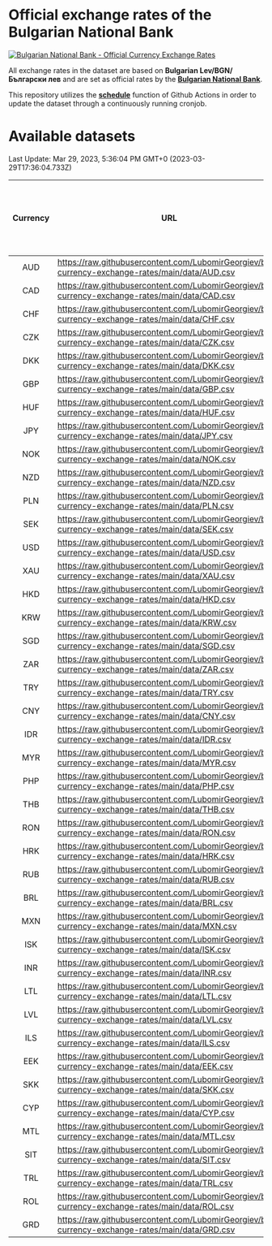 # Official exchange rates of the Bulgarian National Bank

[![Bulgarian National Bank - Official Currency Exchange Rates](https://github.com/LubomirGeorgiev/bnb-currency-exchange-rates/actions/workflows/update-rates.yml/badge.svg?branch=main)](https://github.com/LubomirGeorgiev/bnb-currency-exchange-rates/actions/workflows/update-rates.yml)

All exchange rates in the dataset are based on **Bulgarian Lev/BGN/Български лев** and are set as official rates by the [**Bulgarian National Bank**](https://www.bnb.bg/Statistics/StExternalSector/StExchangeRates/StERForeignCurrencies/index.htm?toLang=_EN).

This repository utilizes the [**schedule**](https://docs.github.com/en/actions/reference/events-that-trigger-workflows) function of Github Actions in order to update the dataset through a continuously running cronjob.

# Available datasets

<!-- START LINKS (DO NOT EVER FU*ING DELETE THIS COMMENT FOR THE LOVE OF YOUR LIFE!!! IF YOU ARE CURIOS HOW IT WORKS, YOU CAN HAVE A LOOK AT ./src/updateReadme.ts) -->

Last Update: Mar 29, 2023, 5:36:04 PM GMT+0 (2023-03-29T17:36:04.733Z)

| Currency | URL                                                                                             | Number of records | Number of missing days that were filled in |
| :------: | ----------------------------------------------------------------------------------------------- | :---------------: | :----------------------------------------: |
|   AUD    | https://raw.githubusercontent.com/LubomirGeorgiev/bnb-currency-exchange-rates/main/data/AUD.csv |       8453        |                    2613                    |
|   CAD    | https://raw.githubusercontent.com/LubomirGeorgiev/bnb-currency-exchange-rates/main/data/CAD.csv |       8453        |                    2613                    |
|   CHF    | https://raw.githubusercontent.com/LubomirGeorgiev/bnb-currency-exchange-rates/main/data/CHF.csv |       8453        |                    2613                    |
|   CZK    | https://raw.githubusercontent.com/LubomirGeorgiev/bnb-currency-exchange-rates/main/data/CZK.csv |       8453        |                    2613                    |
|   DKK    | https://raw.githubusercontent.com/LubomirGeorgiev/bnb-currency-exchange-rates/main/data/DKK.csv |       8453        |                    2613                    |
|   GBP    | https://raw.githubusercontent.com/LubomirGeorgiev/bnb-currency-exchange-rates/main/data/GBP.csv |       8453        |                    2613                    |
|   HUF    | https://raw.githubusercontent.com/LubomirGeorgiev/bnb-currency-exchange-rates/main/data/HUF.csv |       8453        |                    2613                    |
|   JPY    | https://raw.githubusercontent.com/LubomirGeorgiev/bnb-currency-exchange-rates/main/data/JPY.csv |       8453        |                    2613                    |
|   NOK    | https://raw.githubusercontent.com/LubomirGeorgiev/bnb-currency-exchange-rates/main/data/NOK.csv |       8453        |                    2613                    |
|   NZD    | https://raw.githubusercontent.com/LubomirGeorgiev/bnb-currency-exchange-rates/main/data/NZD.csv |       8453        |                    2613                    |
|   PLN    | https://raw.githubusercontent.com/LubomirGeorgiev/bnb-currency-exchange-rates/main/data/PLN.csv |       8453        |                    2613                    |
|   SEK    | https://raw.githubusercontent.com/LubomirGeorgiev/bnb-currency-exchange-rates/main/data/SEK.csv |       8453        |                    2613                    |
|   USD    | https://raw.githubusercontent.com/LubomirGeorgiev/bnb-currency-exchange-rates/main/data/USD.csv |       8453        |                    2613                    |
|   XAU    | https://raw.githubusercontent.com/LubomirGeorgiev/bnb-currency-exchange-rates/main/data/XAU.csv |       8453        |                    2615                    |
|   HKD    | https://raw.githubusercontent.com/LubomirGeorgiev/bnb-currency-exchange-rates/main/data/HKD.csv |       8151        |                    2522                    |
|   KRW    | https://raw.githubusercontent.com/LubomirGeorgiev/bnb-currency-exchange-rates/main/data/KRW.csv |       8151        |                    2522                    |
|   SGD    | https://raw.githubusercontent.com/LubomirGeorgiev/bnb-currency-exchange-rates/main/data/SGD.csv |       8151        |                    2522                    |
|   ZAR    | https://raw.githubusercontent.com/LubomirGeorgiev/bnb-currency-exchange-rates/main/data/ZAR.csv |       8151        |                    2522                    |
|   TRY    | https://raw.githubusercontent.com/LubomirGeorgiev/bnb-currency-exchange-rates/main/data/TRY.csv |       6633        |                    2052                    |
|   CNY    | https://raw.githubusercontent.com/LubomirGeorgiev/bnb-currency-exchange-rates/main/data/CNY.csv |       6513        |                    2016                    |
|   IDR    | https://raw.githubusercontent.com/LubomirGeorgiev/bnb-currency-exchange-rates/main/data/IDR.csv |       6513        |                    2016                    |
|   MYR    | https://raw.githubusercontent.com/LubomirGeorgiev/bnb-currency-exchange-rates/main/data/MYR.csv |       6513        |                    2016                    |
|   PHP    | https://raw.githubusercontent.com/LubomirGeorgiev/bnb-currency-exchange-rates/main/data/PHP.csv |       6513        |                    2016                    |
|   THB    | https://raw.githubusercontent.com/LubomirGeorgiev/bnb-currency-exchange-rates/main/data/THB.csv |       6513        |                    2016                    |
|   RON    | https://raw.githubusercontent.com/LubomirGeorgiev/bnb-currency-exchange-rates/main/data/RON.csv |       6454        |                    1998                    |
|   HRK    | https://raw.githubusercontent.com/LubomirGeorgiev/bnb-currency-exchange-rates/main/data/HRK.csv |       6424        |                    1988                    |
|   RUB    | https://raw.githubusercontent.com/LubomirGeorgiev/bnb-currency-exchange-rates/main/data/RUB.csv |       6122        |                    1893                    |
|   BRL    | https://raw.githubusercontent.com/LubomirGeorgiev/bnb-currency-exchange-rates/main/data/BRL.csv |       5541        |                    1717                    |
|   MXN    | https://raw.githubusercontent.com/LubomirGeorgiev/bnb-currency-exchange-rates/main/data/MXN.csv |       5541        |                    1717                    |
|   ISK    | https://raw.githubusercontent.com/LubomirGeorgiev/bnb-currency-exchange-rates/main/data/ISK.csv |       5456        |                    1694                    |
|   INR    | https://raw.githubusercontent.com/LubomirGeorgiev/bnb-currency-exchange-rates/main/data/INR.csv |       5176        |                    1605                    |
|   LTL    | https://raw.githubusercontent.com/LubomirGeorgiev/bnb-currency-exchange-rates/main/data/LTL.csv |       5156        |                    1585                    |
|   LVL    | https://raw.githubusercontent.com/LubomirGeorgiev/bnb-currency-exchange-rates/main/data/LVL.csv |       4791        |                    1471                    |
|   ILS    | https://raw.githubusercontent.com/LubomirGeorgiev/bnb-currency-exchange-rates/main/data/ILS.csv |       4450        |                    1384                    |
|   EEK    | https://raw.githubusercontent.com/LubomirGeorgiev/bnb-currency-exchange-rates/main/data/EEK.csv |       4000        |                    1226                    |
|   SKK    | https://raw.githubusercontent.com/LubomirGeorgiev/bnb-currency-exchange-rates/main/data/SKK.csv |       2970        |                    912                     |
|   CYP    | https://raw.githubusercontent.com/LubomirGeorgiev/bnb-currency-exchange-rates/main/data/CYP.csv |       2908        |                    892                     |
|   MTL    | https://raw.githubusercontent.com/LubomirGeorgiev/bnb-currency-exchange-rates/main/data/MTL.csv |       2606        |                    801                     |
|   SIT    | https://raw.githubusercontent.com/LubomirGeorgiev/bnb-currency-exchange-rates/main/data/SIT.csv |       2544        |                    780                     |
|   TRL    | https://raw.githubusercontent.com/LubomirGeorgiev/bnb-currency-exchange-rates/main/data/TRL.csv |       1818        |                    559                     |
|   ROL    | https://raw.githubusercontent.com/LubomirGeorgiev/bnb-currency-exchange-rates/main/data/ROL.csv |       1697        |                    524                     |
|   GRD    | https://raw.githubusercontent.com/LubomirGeorgiev/bnb-currency-exchange-rates/main/data/GRD.csv |        361        |                    109                     |

<!-- END LINKS (DO NOT EVER FU*ING DELETE THIS COMMENT FOR THE LOVE OF YOUR LIFE!!! IF YOU ARE CURIOS HOW IT WORKS, YOU CAN HAVE A LOOK AT ./src/updateReadme.ts) -->
